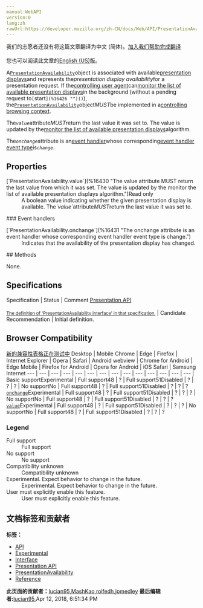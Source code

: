 ```yaml
---
manual:WebAPI
version:0
lang:zh
rawUrl:https://developer.mozilla.org/zh-CN/docs/Web/API/PresentationAvailability
---
```




<bdi>我们的志愿者还没有将这篇文章翻译为<bdi>中文 (简体)</bdi>。[加入我们帮助完成翻译](%16421 "")<br></br>您也可以阅读此文章的[English (US)](%16422 "")版。</bdi>






A[``PresentationAvailability``](%16423 "")object is associated with available[presentation displays](%16424 "")and represents the<dfn>presentation display availability</dfn>for a presentation request. If the[controlling user agent](%16409 "")can[monitor the list of available presentation displays](%16425 "")in the background (without a pending request to`[`start`](%16426 "")()`), the[``PresentationAvailability``](%16423 "")object<em>MUST</em>be implemented in a[controlling browsing context](%16427 "").



The<dfn>`value`</dfn>attribute<em>MUST</em>return the last value it was set to. The value is updated by the[monitor the list of available presentation displays](%16425 "")algorithm.



The<dfn>`onchange`</dfn>attribute is an[event handler](%16428 "")whose corresponding[event handler event type](%16429 "")is<dfn>`change`</dfn>.


## Properties<a name="Properties"></a>
<dl><dt>[`PresentationAvailability.value`](%16430 "The value attribute MUST return the last value from which it was set. The value is updated by the monitor the list of available presentation displays algorithm.")Read only</dt><dd>A boolean value indicating whether the given presentation display is available. The<dfn>`value`</dfn>attribute<em>MUST</em>return the last value it was set to.</dd></dl>
### Event handlers<a name="Event_handlers"></a>
<dl><dt>[`PresentationAvailability.onchange`](%16431 "The onchange attribute is an event handler whose corresponding event handler event type is change.")</dt><dd>Indicates that the availability of the presentation display has changed.</dd></dl>
## Methods<a name="Methods"></a>


None.


## Specifications<a name="Specifications"></a>
Specification | Status | Comment 
[Presentation API<br></br><small>The definition of &#39;PresentationAvailability interface&#39; in that specification.</small>](%16432 "") | Candidate Recommendation | Initial definition. 


## Browser Compatibility<a name="Browser_Compatibility"></a>
[新的兼容性表格正在测试中<i></i>](%3360 "")
<abbr>Desktop<i></i></abbr> | <abbr>Mobile<i></i></abbr> 
<abbr>Chrome<i></i></abbr> | <abbr>Edge<i></i></abbr> | <abbr>Firefox<i></i></abbr> | <abbr>Internet Explorer<i></i></abbr> | <abbr>Opera<i></i></abbr> | <abbr>Safari<i></i></abbr> | <abbr>Android webview<i></i></abbr> | <abbr>Chrome for Android<i></i></abbr> | <abbr>Edge Mobile<i></i></abbr> | <abbr>Firefox for Android<i></i></abbr> | <abbr>Opera for Android<i></i></abbr> | <abbr>iOS Safari<i></i></abbr> | <abbr>Samsung Internet<i></i></abbr> 
 ---  |  ---  |  ---  |  ---  |  ---  |  ---  |  ---  |  ---  |  ---  |  ---  |  ---  |  ---  |  ---  |  ---  | 
Basic support<abbr>Experimental<i></i></abbr> | <abbr>Full support</abbr>48 | <abbr>?</abbr> | <abbr>Full support</abbr>51<abbr>Disabled<i></i></abbr> | <abbr>?</abbr> | <abbr>?</abbr> | <abbr>?</abbr> | <abbr>No support</abbr>No | <abbr>Full support</abbr>48 | <abbr>?</abbr> | <abbr>Full support</abbr>51<abbr>Disabled<i></i></abbr> | <abbr>?</abbr> | <abbr>?</abbr> | <abbr>?</abbr> 
[`onchange`](%16433 "")<abbr>Experimental<i></i></abbr> | <abbr>Full support</abbr>48 | <abbr>?</abbr> | <abbr>Full support</abbr>51<abbr>Disabled<i></i></abbr> | <abbr>?</abbr> | <abbr>?</abbr> | <abbr>?</abbr> | <abbr>No support</abbr>No | <abbr>Full support</abbr>48 | <abbr>?</abbr> | <abbr>Full support</abbr>51<abbr>Disabled<i></i></abbr> | <abbr>?</abbr> | <abbr>?</abbr> | <abbr>?</abbr> 
[`value`](%16434 "")<abbr>Experimental<i></i></abbr> | <abbr>Full support</abbr>48 | <abbr>?</abbr> | <abbr>Full support</abbr>51<abbr>Disabled<i></i></abbr> | <abbr>?</abbr> | <abbr>?</abbr> | <abbr>?</abbr> | <abbr>No support</abbr>No | <abbr>Full support</abbr>48 | <abbr>?</abbr> | <abbr>Full support</abbr>51<abbr>Disabled<i></i></abbr> | <abbr>?</abbr> | <abbr>?</abbr> | <abbr>?</abbr> 


### Legend<a name="Legend"></a>
<dl><dt><abbr>Full support</abbr></dt><dd>Full support</dd><dt><abbr>No support</abbr></dt><dd>No support</dd><dt><abbr>Compatibility unknown</abbr></dt><dd>Compatibility unknown</dd><dt><abbr>Experimental. Expect behavior to change in the future.<i></i></abbr></dt><dd>Experimental. Expect behavior to change in the future.</dd><dt><abbr>User must explicitly enable this feature.<i></i></abbr></dt><dd>User must explicitly enable this feature.</dd></dl>



## 文档标签和贡献者
**标签：**
* [API](%50 "")
* [Experimental](%3379 "")
* [Interface](%3380 "")
* [Presentation API](%16419 "")
* [PresentationAvailability](%16435 "")
* [Reference](%3381 "")

**此页面的贡献者：**[lucian95](%5059 ""),[MashKao](%16420 ""),[rolfedh](%3542 ""),[jpmedley](%3413 "")
**最后编辑者:**[lucian95](%5059 ""),<time>Apr 12, 2018, 6:51:34 PM</time>


